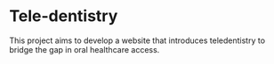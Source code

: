 # Tele-dentistry
This project aims to develop a website that introduces teledentistry to bridge the gap in oral healthcare access. 
